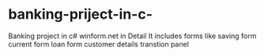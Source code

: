 # banking-priject-in-c-
Banking project in c# winform.net in Detail
It includes forms like 
saving form
current form
loan form
customer details
transtion panel 

